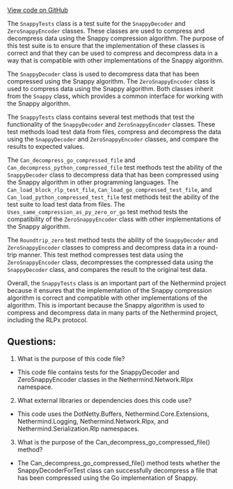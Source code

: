 [View code on GitHub](https://github.com/NethermindEth/nethermind/src/Nethermind/Nethermind.Network.Test/Rlpx/SnappyTests.cs)

The `SnappyTests` class is a test suite for the `SnappyDecoder` and `ZeroSnappyEncoder` classes. These classes are used to compress and decompress data using the Snappy compression algorithm. The purpose of this test suite is to ensure that the implementation of these classes is correct and that they can be used to compress and decompress data in a way that is compatible with other implementations of the Snappy algorithm.

The `SnappyDecoder` class is used to decompress data that has been compressed using the Snappy algorithm. The `ZeroSnappyEncoder` class is used to compress data using the Snappy algorithm. Both classes inherit from the `Snappy` class, which provides a common interface for working with the Snappy algorithm.

The `SnappyTests` class contains several test methods that test the functionality of the `SnappyDecoder` and `ZeroSnappyEncoder` classes. These test methods load test data from files, compress and decompress the data using the `SnappyDecoder` and `ZeroSnappyEncoder` classes, and compare the results to expected values.

The `Can_decompress_go_compressed_file` and `Can_decompress_python_compressed_file` test methods test the ability of the `SnappyDecoder` class to decompress data that has been compressed using the Snappy algorithm in other programming languages. The `Can_load_block_rlp_test_file`, `Can_load_go_compressed_test_file`, and `Can_load_python_compressed_test_file` test methods test the ability of the test suite to load test data from files. The `Uses_same_compression_as_py_zero_or_go` test method tests the compatibility of the `ZeroSnappyEncoder` class with other implementations of the Snappy algorithm.

The `Roundtrip_zero` test method tests the ability of the `SnappyDecoder` and `ZeroSnappyEncoder` classes to compress and decompress data in a round-trip manner. This test method compresses test data using the `ZeroSnappyEncoder` class, decompresses the compressed data using the `SnappyDecoder` class, and compares the result to the original test data.

Overall, the `SnappyTests` class is an important part of the Nethermind project because it ensures that the implementation of the Snappy compression algorithm is correct and compatible with other implementations of the algorithm. This is important because the Snappy algorithm is used to compress and decompress data in many parts of the Nethermind project, including the RLPx protocol.
## Questions: 
 1. What is the purpose of this code file?
- This code file contains tests for the SnappyDecoder and ZeroSnappyEncoder classes in the Nethermind.Network.Rlpx namespace.

2. What external libraries or dependencies does this code use?
- This code uses the DotNetty.Buffers, Nethermind.Core.Extensions, Nethermind.Logging, Nethermind.Network.Rlpx, and Nethermind.Serialization.Rlp namespaces.

3. What is the purpose of the Can_decompress_go_compressed_file() method?
- The Can_decompress_go_compressed_file() method tests whether the SnappyDecoderForTest class can successfully decompress a file that has been compressed using the Go implementation of Snappy.